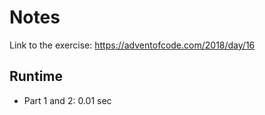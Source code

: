 Notes
=====

Link to the exercise: https://adventofcode.com/2018/day/16

Runtime
-------

* Part 1 and 2: 0.01 sec
